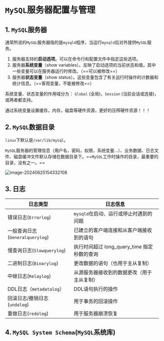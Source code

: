 # `MySQL`服务器配置与管理

## 1. `MySQL`服务器

通常所说的`MySQL`服务器指的是`mysqld`程序，当运行`mysqld`后对外提供`MySQL`服务。

1. 服务器支持的**启动选项**。可以在命令行和配置文件中指定这些选项。
2. 服务器**系统变量**（show variables）。反映了启动选项的当前状态和值，其中一些变量可以在服务器运行时修改。（==可以被修改==）
3. 服务器**状态变量**（show status）。这些变量包含了有关运行时操作的计数器和统计信息。（==客观变量，不能被修改==）  

系统变量、状态变量的作用域分为： `Global` (全局)，`Session` (当前会话或连接)，或两者都支持。 

通过系统变量设置缓存，内存，磁盘等硬件资源，更好的压榨硬件资源！！！

## 2. `MySQL`数据目录

`linux`下默认是`/var/lib/mysql`。

`MySQL`服务器的管理信息（用户名，密码，权限，系统变量...）、业务数据、日志文件、磁盘缓冲文件默认存储在数据目录下。==`MySQL`工作时操作的目录，最重要的目录，没有之一。==

![image-20240625154332108](E:\Note\MySQL\MySQL进阶\MySQL服务器配置与管理.assets\image-20240625154332108.png)

## 3. 日志

| ⽇志类型                        | ⽇志信息                                    |
| ------------------------------- | ------------------------------------------- |
| 错误日志(`Errorlog`)            | `mysqld`在启动、运行或停止时遇到的问题      |
| 一般查询日志(`Generalquerylog`) | 已建立的客户端连接和从客户端接收到的语句    |
| 慢查询日志(`Slowquerylog`)      | 执行时间超过 long_query_time 指定秒数的查询 |
| 二进制日志(`Binarylog`)         | 更改数据的语句（也用于主从复制）            |
| 中继日志(`Relaylog`)            | 从源服务器接收到的数据更改（用于主从复制）  |
| DDL日志（`metadatalog`）        | DDL语句执行的操作                           |
| 回滚日志/撤销日志(`undolog`)    | 用于事务的回滚操作                          |
| 重做日志(`redolog`)             | 用于服务器崩溃恢复                          |

## 4. `MySQL System Schema`(`MySQL`系统库)  











